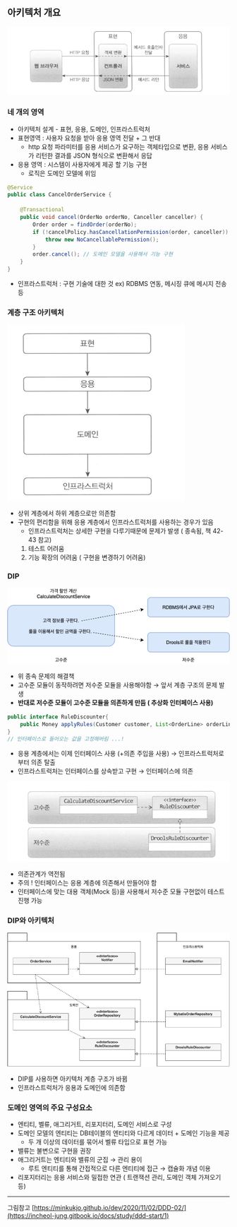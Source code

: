 
## 아키텍처 개요

![Untitled](https://raw.githubusercontent.com/dyparkkk/TIL/main/book/img/ddd00.png)

### 네 개의 영역

- 아키텍처 설계 - 표현, 응용, 도메인, 인프라스트럭처
- 표현영역 : 사용자 요청을 받아 응용 영역 전달 + 그 반대
    - http 요청 파라미터를 응용 서비스가 요구하는 객체타입으로 변환, 응용 서비스가 리턴한 결과를 JSON 형식으로 변환해서 응답
- 응용 영역 : 시스템이 사용자에게 제공 할 기능 구현
    - 로직은 도메인 모델에 위임

```java
@Service
public class CancelOrderService {

    @Transactional
    public void cancel(OrderNo orderNo, Canceller canceller) {
        Order order = findOrder(orderNo);
        if (!cancelPolicy.hasCancellationPermission(order, canceller)) {
            throw new NoCancellablePermission();
        }
        order.cancel(); // 도메인 모델을 사용해서 기능 구현
    }
}
```

- 인프라스트럭처 : 구현 기술에 대한 것 ex) RDBMS 연동, 메시징 큐에 메시지 전송 등

### 계층 구조 아키텍처

![Untitled](https://raw.githubusercontent.com/dyparkkk/TIL/main/book/img/ddd01.png)

- 상위 계층에서 하위 계층으로만 의존함
- 구현의 편리함을 위해 응용 계층에서 인프라스트럭처를 사용하는 경우가 있음
    - 인프라스트럭처는 상세한 구현을 다루기때문에 문제가 발생 ( 종속됨, 책 42-43 참고)
    1. 테스트 어려움
    2. 기능 확장의 어려움 ( 구현을 변경하기 어려움)

### DIP

![Untitled](https://raw.githubusercontent.com/dyparkkk/TIL/main/book/img/ddd02.png)

- 위 종속 문제의 해결책
- 고수준 모듈이 동작하려면 저수준 모듈을 사용해야함 → 앞서 계층 구조의 문제 발생
- **반대로 저수준 모듈이 고수준 모듈을 의존하게 만듬 ( 추상화 인터페이스 사용)**

```java
public interface RuleDiscounter{
	public Money applyRules(Customer customer, List<OrderLine> orderLines);
}
// 인터페이스로 들어오는 값을 고정해버림 ...! 
```

- 응용 계층에서는 이제 인터페이스 사용 (+의존 주입을 사용) → 인프라스트럭처로 부터 의존 탈출
- 인프라스트럭처는 인터페이스를 상속받고 구현 → 인터페이스에 의존

![Untitled](https://raw.githubusercontent.com/dyparkkk/TIL/main/book/img/ddd03.png)

- 의존관계가 역전됨
- 주의 ! 인터페이스는 응용 계층에 의존해서 만들어야 함
- 인터페이스에 맞는 대용 객체(Mock 등)을 사용해서 저수준 모듈 구현없이 테스트 진행 가능

### DIP와 아키텍처

![Untitled](https://raw.githubusercontent.com/dyparkkk/TIL/main/book/img/ddd04.png)

- DIP를 사용하면 아키텍처 계층 구조가 바뀜
- 인프라스트럭처가 응용과 도메인에 의존함

### 도메인 영역의 주요 구성요소

- 엔티티, 벨류, 애그리거트, 리포지터리, 도메인 서비스로 구성
- 도메인 모델의 엔티티는 DB테이블의 엔티티와 다르게 데이터 + 도메인 기능을 제공
    - 두 개 이상의 데이터를 묶어서 벨류 타입으로 표현 가능
- 밸류는 불변으로 구현을 권장
- 애그리거트는 엔티티와 밸류의 군집 → 관리 용이
    - 루트 엔티티를 통해 간접적으로 다른 엔티티에 접근 → 캡슐화 개념 이용
- 리포지터리는 응용 서비스와 밀접한 연관 ( 트랜잭션 관리, 도메인 객체 가져오기 등)

---
그림참고 [https://minkukjo.github.io/dev/2020/11/02/DDD-02/](https://incheol-jung.gitbook.io/docs/study/ddd-start/1)  